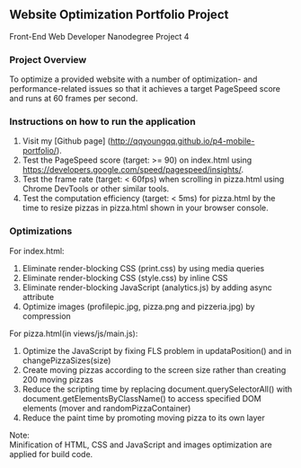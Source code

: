 ## Website Optimization Portfolio Project
Front-End Web Developer Nanodegree Project 4

### Project Overview
To optimize a provided website with a number of optimization- and performance-related issues so that it achieves a target PageSpeed score and runs at 60 frames per second. 

### Instructions on how to run the application
1. Visit my [Github page] (http://qqyoungqq.github.io/p4-mobile-portfolio/).
2. Test the PageSpeed score (target: >= 90) on index.html using https://developers.google.com/speed/pagespeed/insights/.
3. Test the frame rate (target: < 60fps) when scrolling in pizza.html using Chrome DevTools or other similar tools.
4. Test the computation efficiency (target: < 5ms) for pizza.html by the time to resize pizzas in pizza.html shown in your browser console.  

### Optimizations 
For index.html:  
1. Eliminate render-blocking CSS (print.css) by using media queries  
2. Eliminate render-blocking CSS (style.css) by inline CSS  
3. Eliminate render-blocking JavaScript (analytics.js) by adding async attribute  
4. Optimize images (profilepic.jpg, pizza.png and pizzeria.jpg) by compression 

For pizza.html(in views/js/main.js):  
1. Optimize the JavaScript by fixing FLS problem in updataPosition() and in changePizzaSizes(size)  
2. Create moving pizzas according to the screen size rather than creating 200 moving pizzas  
3. Reduce the scripting time by replacing document.querySelectorAll() with document.getElementsByClassName() to access specified DOM elements (mover and randomPizzaContainer)  
4. Reduce the paint time by promoting moving pizza to its own layer 

Note:  
Minification of HTML, CSS and JavaScript and images optimization are applied for build code. 
